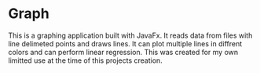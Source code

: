 # Graph

This is a graphing application built with JavaFx. It reads data from files with line delimeted points and draws lines. It can plot multiple lines in diffrent colors and can perform linear regression. This was created for my own limitted use at the time of this projects creation.
